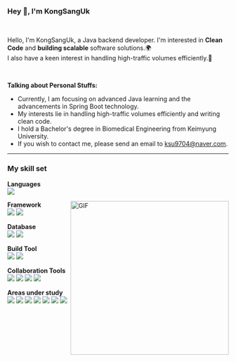 ### Hey 👋, I'm KongSangUk

<br />

Hello, I'm KongSangUk, a Java backend developer. 
I'm interested in **Clean Code** and **building scalable** software solutions.🌍  
I also have a keen interest in handling high-traffic volumes efficiently.🚀

<br />

<!--   <img align="right" alt="GIF" src="https://i.pinimg.com/originals/e4/26/70/e426702edf874b181aced1e2fa5c6cde.gif" width="360" height="350" /> -->

**Talking about Personal Stuffs:**

-  Currently, I am focusing on advanced Java learning and the advancements in Spring Boot technology. 
-  My interests lie in handling high-traffic volumes efficiently and writing clean code.
-  I hold a Bachelor's degree in Biomedical Engineering from Keimyung University.  
-  If you wish to contact me, please send an email to ksu9704@naver.com.

---

### My skill set</br>

**Languages </br>**
<code><img src="https://img.shields.io/badge/java-007396?style=for-the-badge&logo=java&logoColor=white"></code>

<img align="right" alt="GIF" src="https://media.giphy.com/media/jdPMeyv9rn0hZHh8n9/giphy.gif" width="360" height="350" />

**Framework</br>**
<code><img src="https://img.shields.io/badge/spring-6DB33F?style=for-the-badge&logo=spring&logoColor=white"></code>
<code><img src="https://img.shields.io/badge/springboot-6DB33F?style=for-the-badge&logo=springboot&logoColor=white"></code>

**Database</br>**
<code><img src="https://img.shields.io/badge/mysql-4479A1?style=for-the-badge&logo=mysql&logoColor=white"></code>
<code><img src="https://img.shields.io/badge/postgresql-4169E1?style=for-the-badge&logo=postgresql&logoColor=white"></code>


**Build Tool</br>**
<code><img src="https://img.shields.io/badge/gradle-02303A?style=for-the-badge&logo=gradle&logoColor=white"></code>
<code><img src="https://img.shields.io/badge/apachemaven-C71A36?style=for-the-badge&logo=apachemaven&logoColor=white"></code>

**Collaboration Tools</br>**
<code><img src="https://img.shields.io/badge/github-181717?style=for-the-badge&logo=github&logoColor=white"></code>
<code><img src="https://img.shields.io/badge/git-F05032?style=for-the-badge&logo=git&logoColor=white"></code>
<code><img src="https://img.shields.io/badge/notion-000000?style=for-the-badge&logo=notion&logoColor=white"></code>
<code><img src="https://img.shields.io/badge/slack-4A154B?style=for-the-badge&logo=slack&logoColor=white"></code>

**Areas under study</br>**
<code><img src="https://img.shields.io/badge/kotlin-7F52FF?style=for-the-badge&logo=kotlin&logoColor=white"></code>
<img src="https://img.shields.io/badge/mongodb-47A248?style=for-the-badge&logo=mongodb&logoColor=white"> 
<code><img src="https://img.shields.io/badge/redis-DC382D?style=for-the-badge&logo=redis&logoColor=white"></code>
<code><img src="https://img.shields.io/badge/githubactions-2088FF?style=for-the-badge&logo=githubactions&logoColor=white"></code>
<code><img src="https://img.shields.io/badge/elasticsearch-005571?style=for-the-badge&logo=elasticsearch&logoColor=white"></code>
<code><img src="https://img.shields.io/badge/apachekafka-231F20?style=for-the-badge&logo=apachekafka&logoColor=white"></code>
<code><img src="https://img.shields.io/badge/docker-2496ED?style=for-the-badge&logo=docker&logoColor=white"></code>

<!-- <img src="https://img.shields.io/badge/글자-색상?style=flat-square&logo=아이콘로고&logoColor=로고색상"/> -->
